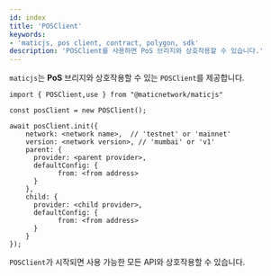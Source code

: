 ```yaml
---
id: index
title: 'POSClient'
keywords:
- 'maticjs, pos client, contract, polygon, sdk'
description: 'POSClient를 사용하면 PoS 브리지와 상호작용할 수 있습니다.'
---
```


`maticjs`는 **PoS** 브리지와 상호작용할 수 있는 `POSClient`를 제공합니다.

```
import { POSClient,use } from "@maticnetwork/maticjs"

const posClient = new POSClient();

await posClient.init({
    network: <network name>,  // 'testnet' or 'mainnet'
    version: <network version>, // 'mumbai' or 'v1'
    parent: {
      provider: <parent provider>,
      defaultConfig: {
            from: <from address>
      }
    },
    child: {
      provider: <child provider>,
      defaultConfig: {
            from: <from address>
      }
    }
});

```

`POSClient`가 시작되면 사용 가능한 모든 API와 상호작용할 수 있습니다.
